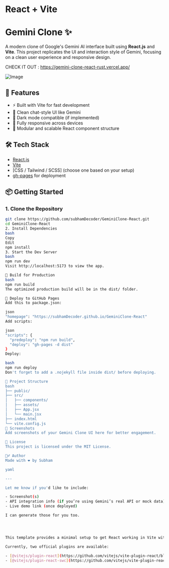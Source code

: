 # React + Vite

# Gemini Clone ✨

A modern clone of Google's Gemini AI interface built using **React.js** and **Vite**. This project replicates the UI and interaction style of Gemini, focusing on a clean user experience and responsive design.

CHECK IT OUT : https://gemini-clone-react-rust.vercel.app/

![Image](https://github.com/user-attachments/assets/a087d4d4-13d0-435c-9acc-4ba33be9f2f0)

## 🚀 Features

- ⚡ Built with Vite for fast development
- 💬 Clean chat-style UI like Gemini
- 🌙 Dark mode compatible (if implemented)
- 📱 Fully responsive across devices
- 🎯 Modular and scalable React component structure

## 🛠️ Tech Stack

- [React.js](https://reactjs.org/)
- [Vite](https://vitejs.dev/)
- [CSS / Tailwind / SCSS] (choose one based on your setup)
- [gh-pages](https://www.npmjs.com/package/gh-pages) for deployment

## 📦 Getting Started

### 1. Clone the Repository

```bash
git clone https://github.com/subhamDecoder/GeminiClone-React.git
cd GeminiClone-React
2. Install Dependencies
bash
Copy
Edit
npm install
3. Start the Dev Server
bash
npm run dev
Visit http://localhost:5173 to view the app.

🔨 Build for Production
bash
npm run build
The optimized production build will be in the dist/ folder.

🚀 Deploy to GitHub Pages
Add this to package.json:

json
"homepage": "https://subhamDecoder.github.io/GeminiClone-React"
Add scripts:

json
"scripts": {
  "predeploy": "npm run build",
  "deploy": "gh-pages -d dist"
}
Deploy:

bash
npm run deploy
Don't forget to add a .nojekyll file inside dist/ before deploying.

📁 Project Structure
bash
├── public/
├── src/
│   ├── components/
│   ├── assets/
│   ├── App.jsx
│   └── main.jsx
├── index.html
└── vite.config.js
📸 Screenshots
Add screenshots of your Gemini Clone UI here for better engagement.

📄 License
This project is licensed under the MIT License.

🙋‍♂️ Author
Made with ❤️ by Subham

yaml

---

Let me know if you'd like to include:

- Screenshot(s)
- API integration info (if you’re using Gemini’s real API or mock data)
- Live demo link (once deployed)

I can generate those for you too.




This template provides a minimal setup to get React working in Vite with HMR and some ESLint rules.

Currently, two official plugins are available:

- [@vitejs/plugin-react](https://github.com/vitejs/vite-plugin-react/blob/main/packages/plugin-react/README.md) uses [Babel](https://babeljs.io/) for Fast Refresh
- [@vitejs/plugin-react-swc](https://github.com/vitejs/vite-plugin-react-swc) uses [SWC](https://swc.rs/) for Fast Refresh
